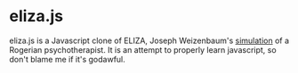 # eliza.js

eliza.js is a Javascript clone of ELIZA, Joseph Weizenbaum's
[simulation](http://en.wikipedia.org/wiki/ELIZA) of a Rogerian
psychotherapist. It is an attempt to properly learn javascript, so don't
blame me if it's godawful.
